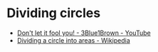 # Dividing circles

* [Don't let it fool you! -  3Blue1Brown  - YouTube](https://www.youtube.com/watch?v=VFbyGEZLMZw)
* [Dividing a circle into areas - Wikipedia](https://en.wikipedia.org/wiki/Dividing_a_circle_into_areas)
